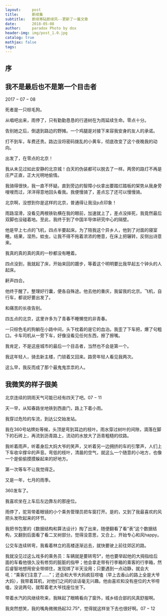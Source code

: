 ```yaml
---
layout:     post
title:      断续集
subtitle:   断续寒砧断续风--更新了一篇文章
date:       2018-05-08
author:     paradox Photo by dox
header-img: img/post_1.0.jpg
catalog: true
mathjax: false
tags:
---
```


## 序



## 我不是最后也不是第一个目击者

$2017-07-08$

死者是一只棕毛狗。

从唱吧出来，雨停了，只有勤勤恳恳的行道树在为雨延续生命。零点十分。

告别她之后，倒退到路边的野摊。一个鸡腿是对接下来容我安身的友人的承诺。

打不到车，车费还贵。路边没将密码拨乱的小黄车，彻底改变了这个夜晚我的动向。

出发了，在零点的北京！

我从未见过如此安静的北京城！白天的伪装都可以脱去了一样。两旁的路灯不再是庄严正直，正大光明地偷情。

我骑得很快，我一直不怀疑。直到旁边的智障小伙拿出要踏烂踏板的架势从我身旁嗖嗖而过，洋洋得意地回头看我。我便慢骑了，差点忘了还可以慢慢骑。

北京啊，没想到你是这样的北京，普通得让我没p点印象！

雨路湿滑，没看见两根铁轨横在我的眼前，加速就上了，差点没摔死，我竟然最后双脚也没碰着地。至此，我终于到了中国半导体研究中心的隔壁。

他是早上七点的飞机，四点半要起床。为了陪我这个异乡人，他到了对面的寝室睡。结果，湿热，蚊虫，让我不得不拖着浓浓的倦意，在床上把辗转，反侧出诗意来。

我真的真的真的真的一秒都没有睡着。

四点没到，我就起了床，开始来回的踱步，等着这个明明要比我早起五个钟头的人起床。

鼾声四合。

他终于醒了。整理好行囊，便各自殊途。他去他的重庆，我留我的北京。飞机，自行车，都说好要出发了。

和痛苦的长夜告别。

四五点的北京，这里许多为了青春不睡懒觉的非青春。

一只棕色毛的狗躺在小路中间，头下枕着的是它的血泊。我歪了下车把，爆了句粗口。卡车司机从一旁下车，好像没看见任何东西，擦了擦嘴。

我肯定，不是这座城市的最后一个目击者，当然也不会是第一个。

我这年轻人，骑去新主楼，门锁着又回来。路旁年轻人看见我两次。

这么早，我反而成了那个最鬼鬼祟祟的人。

## 我微笑的样子很美

北京连续的阴雨天气可能已经有四天了吧。$07-11$

天一早，从知春路坐地铁到西直门，路上下着小雨。

我穿过危险的车流，到达公交始发站。

我在360号站牌处等候，头顶是弯到耳边的枝叶。雨水穿过树叶的间隙，滴落在脚下的石砖上，再流到沥青路上，流动的水放大了沥青粗糙的纹路。

我听着雨声，听着身后大妈大爷的笑声，又听着另一边拥挤的车的引擎声，人们上下车收伞撑伞的声音。弯低的枝叶，清晨的空气，就这么一个随意的小地方，也像一个是偷偷摸摸躲起来的好地方。

第一次等车不让我觉得乏。

又是一年，七月的雨季。

360发车了。

我喜欢坐在上车后左边靠左的那座位。

雨停了，驼背带着眼镜的小个乘务管理员把车窗打开。是的，又到了我最喜欢的风把头发吹起来的环节。

我把书包里的《数据结构和算法设计》掏了出来，随便翻看了看“表”这个数据结构，又翻到后面看了看二叉树部分。觉得没意思，又合上，开始专心和风happy。

公交车连续转弯，我看着林立的高楼逐渐远去，就快要驶上前往郊区的路。

我就没见过这么戏多的乘务员：车辆就是要转弯5°，他也要举起他的大拇指给后面的车看他很久没有修剪的脏脏的指甲；他会拿走带有行李箱的乘客的行李箱，然后睿智地想用安全带绑住，发现绑了半天没用；只要遇到一点动静，就会大吼：“乘客们注意了......”；还会和大爷大妈疯狂唠嗑（早上去香山的路上全是大爷大妈），我带着耳机，对他们之间的谈话毫无兴趣。他由喜欢和没有座位的大爷唠嗑，没说两句，就帮着老大爷找座位坐下。

带着水汽的风继续吹来，我眯起了眼睛看向了窗外，城乡结合部的风真舒服啊。

我突然想笑，我的嘴角微微扬起$32.75°$，觉得就这样坐下去也很好啊。$07-12$

